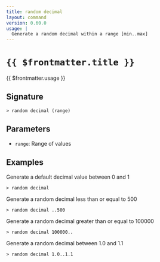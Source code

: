 ```yaml
---
title: random decimal
layout: command
version: 0.60.0
usage: |
  Generate a random decimal within a range [min..max]
---
```


# `{{ $frontmatter.title }}`

<div style='white-space: pre-wrap;'>{{ $frontmatter.usage }}</div>

## Signature

`> random decimal (range)`

## Parameters

- `range`: Range of values

## Examples

Generate a default decimal value between 0 and 1

```shell
> random decimal
```

Generate a random decimal less than or equal to 500

```shell
> random decimal ..500
```

Generate a random decimal greater than or equal to 100000

```shell
> random decimal 100000..
```

Generate a random decimal between 1.0 and 1.1

```shell
> random decimal 1.0..1.1
```
